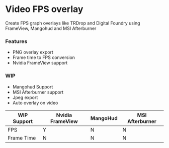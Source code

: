 # Video FPS overlay
 Create FPS graph overlays like TRDrop and Digital Foundry using FrameView, Mangohud and MSI Afterburner


### Features

- PNG overlay export
- Frame time to FPS conversion
- Nvidia FrameView support

### WIP

- Mangohud Support
- MSI Afterburner support
- Jpeg export
- Auto overlay on video

| WIP Support | Nvidia FrameView  | MangoHud  | MSI Afterburner  |
| ------------ | ------------ | ------------ | ------------ |
| FPS | Y  | N  | N  |
| Frame Time | N  |  N |  N |
